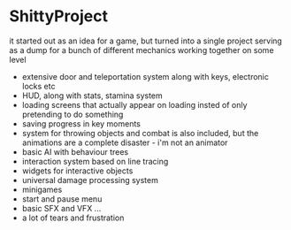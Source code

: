 # ShittyProject

it started out as an idea for a game, but turned into a single project serving as a dump for a bunch of different mechanics working together on some level
- extensive door and teleportation system along with keys, electronic locks etc
- HUD, along with stats, stamina system
- loading screens that actually appear on loading insted of only pretending to do something
- saving progress in key moments
- system for throwing objects and combat is also included, but the animations are a complete disaster - i'm not an animator
- basic AI with behaviour trees 
- interaction system based on line tracing
- widgets for interactive objects
- universal damage processing system
- minigames
- start and pause menu
- basic SFX and VFX
...
- a lot of tears and frustration
